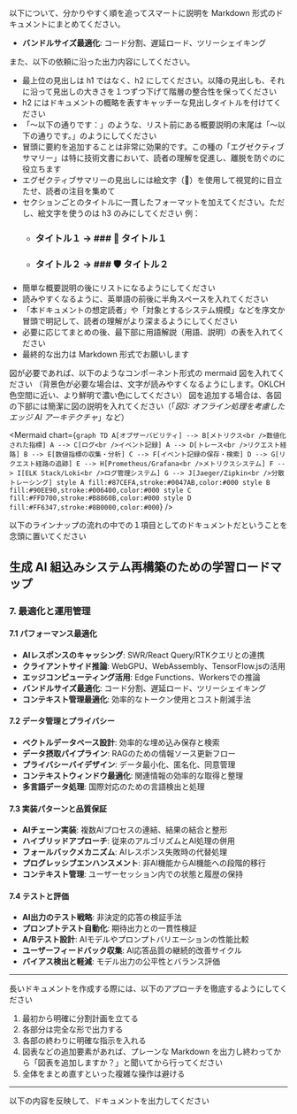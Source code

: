 以下について、分かりやすく順を追ってスマートに説明を Markdown 形式のドキュメントにまとめてください。

- **バンドルサイズ最適化**: コード分割、遅延ロード、ツリーシェイキング

また、以下の依頼に沿った出力内容にしてください。
- 最上位の見出しは h1 ではなく、h2 にしてください。以降の見出しも、それに沿って見出しの大きさを１つずつ下げて階層の整合性を保ってください
- h2 にはドキュメントの概略を表すキャッチーな見出しタイトルを付けてください
- 「～以下の通りです：」のような、リスト前にある概要説明の末尾は「～以下の通りです。」のようにしてください
- 冒頭に要約を追加することは非常に効果的です。この種の「エグゼクティブサマリー」は特に技術文書において、読者の理解を促進し、離脱を防ぐのに役立ちます
- エグゼクティブサマリーの見出しには絵文字（🔑）を使用して視覚的に目立たせ、読者の注目を集めて
- セクションごとのタイトルに一貫したフォーマットを加えてください。ただし、絵文字を使うのは h3 のみにしてください
 例：
   * ### タイトル１ → ### 🔧 タイトル１
   * ### タイトル２ → ### 🛡️ タイトル２
- 簡単な概要説明の後にリストになるようにしてください
- 読みやすくなるように、英単語の前後に半角スペースを入れてください
- 「本ドキュメントの想定読者」や「対象とするシステム規模」などを序文か冒頭で明記して、読者の理解がより深まるようにしてください
- 必要に応じてまとめの後、最下部に用語解説（用語、説明）の表を入れてください
- 最終的な出力は Markdown 形式でお願いします

図が必要であれば、以下のようなコンポーネント形式の mermaid 図を入れてください
（背景色が必要な場合は、文字が読みやすくなるようにします。OKLCH色空間に近い、より鮮明で濃い色にしてください）
図を追加する場合は、各図の下部には簡潔に図の説明を入れてください（「*図3: オフライン処理を考慮したエッジ AI アーキテクチャ*」など）

<Mermaid chart={`
graph TD
    A[オブザーバビリティ] --> B[メトリクス<br />数値化された指標]
    A --> C[ログ<br />イベント記録]
    A --> D[トレース<br />リクエスト経路]
    B --> E[数値指標の収集・分析]
    C --> F[イベント記録の保存・検索]
    D --> G[リクエスト経路の追跡]
    E --> H[Prometheus/Grafana<br />メトリクスシステム]
    F --> I[ELK Stack/Loki<br />ログ管理システム]
    G --> J[Jaeger/Zipkin<br />分散トレーシング]
    style A fill:#87CEFA,stroke:#0047AB,color:#000
    style B fill:#90EE90,stroke:#006400,color:#000
    style C fill:#FFD700,stroke:#B8860B,color:#000
    style D fill:#FF6347,stroke:#8B0000,color:#000
`} />

以下のラインナップの流れの中での１項目としてのドキュメントだということを念頭に置いてください

## 生成 AI 組込みシステム再構築のための学習ロードマップ

### 7. 最適化と運用管理

#### 7.1 パフォーマンス最適化

- **AIレスポンスのキャッシング**: SWR/React Query/RTKクエリとの連携
- **クライアントサイド推論**: WebGPU、WebAssembly、TensorFlow.jsの活用
- **エッジコンピューティング活用**: Edge Functions、Workersでの推論
- **バンドルサイズ最適化**: コード分割、遅延ロード、ツリーシェイキング
- **コンテキスト管理最適化**: 効率的なトークン使用とコスト削減手法

#### 7.2 データ管理とプライバシー

- **ベクトルデータベース設計**: 効率的な埋め込み保存と検索
- **データ摂取パイプライン**: RAGのための情報ソース更新フロー
- **プライバシーバイデザイン**: データ最小化、匿名化、同意管理
- **コンテキストウィンドウ最適化**: 関連情報の効率的な取得と整理
- **多言語データ処理**: 国際対応のための言語検出と処理

#### 7.3 実装パターンと品質保証

- **AIチェーン実装**: 複数AIプロセスの連結、結果の結合と整形
- **ハイブリッドアプローチ**: 従来のアルゴリズムとAI処理の併用
- **フォールバックメカニズム**: AIレスポンス失敗時の代替処理
- **プログレッシブエンハンスメント**: 非AI機能からAI機能への段階的移行
- **コンテキスト管理**: ユーザーセッション内での状態と履歴の保持

#### 7.4 テストと評価

- **AI出力のテスト戦略**: 非決定的応答の検証手法
- **プロンプトテスト自動化**: 期待出力との一貫性検証
- **A/Bテスト設計**: AIモデルやプロンプトバリエーションの性能比較
- **ユーザーフィードバック収集**: AI応答品質の継続的改善サイクル
- **バイアス検出と軽減**: モデル出力の公平性とバランス評価
---

長いドキュメントを作成する際には、以下のアプローチを徹底するようにしてください

1. 最初から明確に分割計画を立てる
2. 各部分は完全な形で出力する
3. 各部の終わりに明確な指示を入れる
4. 図表などの追加要素があれば、プレーンな Markdown を出力し終わってから「図表を追加しますか？」と聞いてから行ってください
5. 全体をまとめ直すといった複雑な操作は避ける

---

以下の内容を反映して、ドキュメントを出力してください
